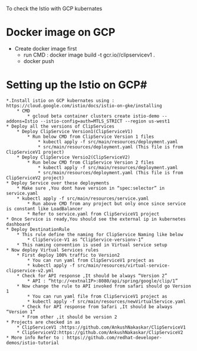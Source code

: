 
To check the Istio with GCP kubernates 


# Docker image on GCP  #
   * Create docker image first
      * run CMD : docker image build -t gcr.io/<projectId>/clipservicev1 .
      * docker push <imageName>


# Setting up the Istio on GCP#

    *.Install istio on GCP kubernates using : https://cloud.google.com/istio/docs/istio-on-gke/installing
        * CMD
            * gcloud beta container clusters create istio-demo --addons=Istio --istio-config=auth=MTLS_STRICT --region us-west1
    * Deploy all the versions of ClipServices
        * Deploy ClipService Version1(ClipServiceV1)
            * Run below CMD from ClipService Version 1 files
                * kubectl apply -f src/main/resources/deployment.yaml  
                * src/main/resources/deployment.yaml (This file is from ClipServiceV1 project)
        * Deploy ClipService Versio2(ClipServiceV2)
            * Run below CMD from ClipService Version 2 files
                * kubectl apply -f src/main/resources/deployment.yaml  
                * src/main/resources/deployment.yaml (This file is from ClipServiceV2 project)
    * Deploy Service over these deployments 
        * Make sure ,You dont have version in “spec:selector” in service.yaml
        * kubectl apply -f src/main/resources/service.yaml
            * Run above CMD from any project but only once since service is constant like LoadBalancer
            * Refer to service.yaml from ClipServiceV1 project
    * Once Service is ready,You should see the external ip in kubernetes dashboard
    * Deploy DestinationRule
        * This rule define the naming for ClipService Naming like below
            * ClipService-V1 as “ClipService-versionv-1”
        * This naming convention is used in Virtual service setup
    * Now deploy Virtual Services rules
        * First deploy 100% traffic to Version2
            * You can run yaml from ClipServiceV1 project as 
            * kubectl apply -f src/main/resources/virtual-service-clipservice-v2.yml
        * Check for API response ,It should be always “Version 2”
            * API : “http://<extnalIP>:8080/api/spring/google/clip/1”
        * Now change the rule to API invoked from safari should go Version 1
            * You can run yaml file from ClipServiceV1 project as
            * kubectl apply -f src/main/resources/newVirtualService.yaml
          * Check for API response from Safari ,It should be always “Version 1”
          * From other ,it should be version 2
    * Projects are checked in as 
        * ClipServiceV1 :https://github.com/AnkushNakaskar/ClipServiceV1
        * ClipServiceV2:https://github.com/AnkushNakaskar/ClipServiceV2
    * More info Refer to : https://github.com/redhat-developer-demos/istio-tutorial

~~~~__~~~~
